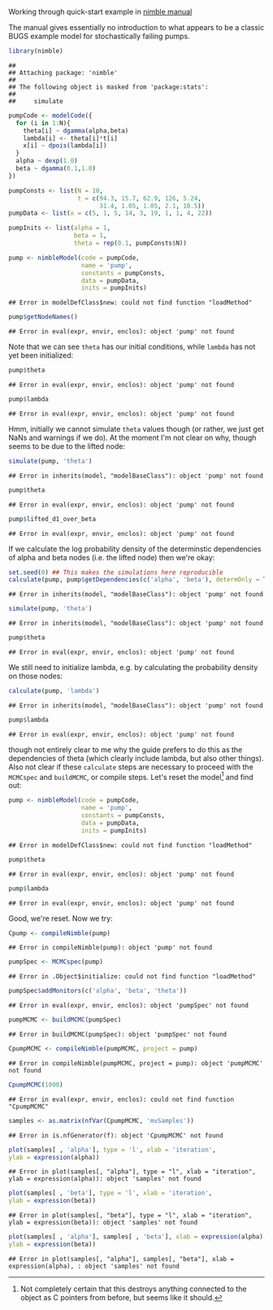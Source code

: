 Working through quick-start example in [nimble manual](http://r-nimble.org/manuals/NimbleUserManual.pdf)




The manual gives essentially no introduction to what appears to be a classic BUGS example model for stochastically failing pumps.  


```r
library(nimble)
```

```
## 
## Attaching package: 'nimble'
## 
## The following object is masked from 'package:stats':
## 
##     simulate
```

```r
pumpCode <- modelCode({
  for (i in 1:N){
    theta[i] ~ dgamma(alpha,beta)
    lambda[i] <- theta[i]*t[i]
    x[i] ~ dpois(lambda[i])
  }
  alpha ~ dexp(1.0)
  beta ~ dgamma(0.1,1.0)
})
```


```r
pumpConsts <- list(N = 10, 
                   t = c(94.3, 15.7, 62.9, 126, 5.24,
                         31.4, 1.05, 1.05, 2.1, 10.5))
pumpData <- list(x = c(5, 1, 5, 14, 3, 19, 1, 1, 4, 22))
```


```r
pumpInits <- list(alpha = 1, 
                  beta = 1,
                  theta = rep(0.1, pumpConsts$N))
```



```r
pump <- nimbleModel(code = pumpCode, 
                    name = 'pump', 
                    constants = pumpConsts,
                    data = pumpData, 
                    inits = pumpInits)
```

```
## Error in modelDefClass$new: could not find function "loadMethod"
```

```r
pump$getNodeNames()
```

```
## Error in eval(expr, envir, enclos): object 'pump' not found
```

Note that we can see `theta` has our initial conditions, while `lambda` has not yet been initialized:


```r
pump$theta
```

```
## Error in eval(expr, envir, enclos): object 'pump' not found
```

```r
pump$lambda
```

```
## Error in eval(expr, envir, enclos): object 'pump' not found
```

Hmm, initially we cannot simulate `theta` values though (or rather, we just get NaNs and warnings if we do). At the moment I'm not clear on why, though seems to be due to the lifted node:


```r
simulate(pump, 'theta')
```

```
## Error in inherits(model, "modelBaseClass"): object 'pump' not found
```

```r
pump$theta
```

```
## Error in eval(expr, envir, enclos): object 'pump' not found
```


```r
pump$lifted_d1_over_beta
```

```
## Error in eval(expr, envir, enclos): object 'pump' not found
```



If we calculate the log probability density of the determinstic dependencies of alpha and beta nodes (i.e. the lifted node) then we're okay: 


```r
set.seed(0) ## This makes the simulations here reproducible
calculate(pump, pump$getDependencies(c('alpha', 'beta'), determOnly = TRUE))
```

```
## Error in inherits(model, "modelBaseClass"): object 'pump' not found
```

```r
simulate(pump, 'theta')
```

```
## Error in inherits(model, "modelBaseClass"): object 'pump' not found
```


```r
pump$theta
```

```
## Error in eval(expr, envir, enclos): object 'pump' not found
```

We still need to initialize lambda, e.g. by calculating the probability density on those nodes:


```r
calculate(pump, 'lambda')
```

```
## Error in inherits(model, "modelBaseClass"): object 'pump' not found
```

```r
pump$lambda
```

```
## Error in eval(expr, envir, enclos): object 'pump' not found
```

though not entirely clear to me why the guide prefers to do this as the dependencies of theta (which clearly include lambda, but also other things).  Also not clear if these `calculate` steps are necessary to proceed with the `MCMCspec` and `buildMCMC`, or compile steps.  Let's reset the model[^1] and find out:

[^1]: Not completely certain that this destroys anything connected to the object as C pointers from before, but seems like it should. 


```r
pump <- nimbleModel(code = pumpCode, 
                    name = 'pump', 
                    constants = pumpConsts,
                    data = pumpData, 
                    inits = pumpInits)
```

```
## Error in modelDefClass$new: could not find function "loadMethod"
```

```r
pump$theta
```

```
## Error in eval(expr, envir, enclos): object 'pump' not found
```

```r
pump$lambda
```

```
## Error in eval(expr, envir, enclos): object 'pump' not found
```


Good, we're reset. Now we try:


```r
Cpump <- compileNimble(pump)
```

```
## Error in compileNimble(pump): object 'pump' not found
```

```r
pumpSpec <- MCMCspec(pump)
```

```
## Error in .Object$initialize: could not find function "loadMethod"
```

```r
pumpSpec$addMonitors(c('alpha', 'beta', 'theta'))
```

```
## Error in eval(expr, envir, enclos): object 'pumpSpec' not found
```



```r
pumpMCMC <- buildMCMC(pumpSpec)
```

```
## Error in buildMCMC(pumpSpec): object 'pumpSpec' not found
```

```r
CpumpMCMC <- compileNimble(pumpMCMC, project = pump)
```

```
## Error in compileNimble(pumpMCMC, project = pump): object 'pumpMCMC' not found
```


```r
CpumpMCMC(1000)
```

```
## Error in eval(expr, envir, enclos): could not find function "CpumpMCMC"
```

```r
samples <- as.matrix(nfVar(CpumpMCMC, 'mvSamples'))
```

```
## Error in is.nfGenerator(f): object 'CpumpMCMC' not found
```


```r
plot(samples[ , 'alpha'], type = 'l', xlab = 'iteration',
ylab = expression(alpha))
```

```
## Error in plot(samples[, "alpha"], type = "l", xlab = "iteration", ylab = expression(alpha)): object 'samples' not found
```

```r
plot(samples[ , 'beta'], type = 'l', xlab = 'iteration',
ylab = expression(beta))
```

```
## Error in plot(samples[, "beta"], type = "l", xlab = "iteration", ylab = expression(beta)): object 'samples' not found
```

```r
plot(samples[ , 'alpha'], samples[ , 'beta'], xlab = expression(alpha),
ylab = expression(beta))
```

```
## Error in plot(samples[, "alpha"], samples[, "beta"], xlab = expression(alpha), : object 'samples' not found
```



